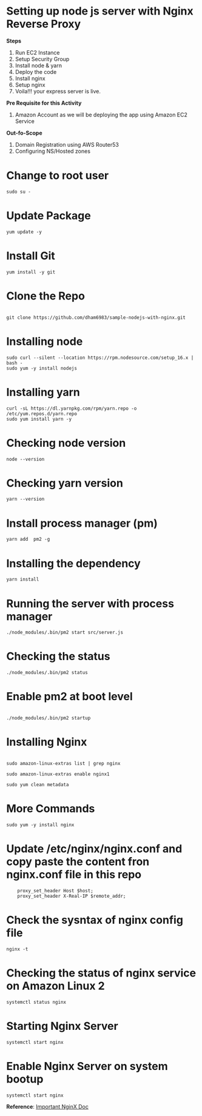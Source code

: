 # Setting up node js server with Nginx Reverse Proxy

**Steps**
1. Run EC2 Instance
2. Setup Security Group
3. Install node & yarn
4. Deploy the code
5. Install nginx
6. Setup nginx 
7. Voila!!! your express server is live.

**Pre Requisite for this Activity**
1. Amazon Account as we will be deploying the app using Amazon EC2 Service

**Out-fo-Scope**
1. Domain Registration using AWS Router53 
2. Configuring NS/Hosted zones


# Change to root user
```
sudo su -
```

# Update Package 
```
yum update -y

```
# Install Git
```
yum install -y git

```
# Clone the Repo
```

git clone https://github.com/dham6983/sample-nodejs-with-nginx.git

```
# Installing node
```
sudo curl --silent --location https://rpm.nodesource.com/setup_16.x | bash -
sudo yum -y install nodejs

```
# Installing yarn
```
curl -sL https://dl.yarnpkg.com/rpm/yarn.repo -o /etc/yum.repos.d/yarn.repo
sudo yum install yarn -y

```
# Checking node version
```
node --version

```
# Checking yarn version
```
yarn --version

```
# Install process manager (pm)
```
yarn add  pm2 -g

```
# Installing the dependency
```
yarn install
```
# Running the server with process manager
```
./node_modules/.bin/pm2 start src/server.js

```
# Checking the status
```
./node_modules/.bin/pm2 status

```

# Enable pm2 at boot level
```

./node_modules/.bin/pm2 startup

```
# Installing Nginx
```

sudo amazon-linux-extras list | grep nginx

```

```
sudo amazon-linux-extras enable nginx1

```

```
sudo yum clean metadata

```
# More Commands

```
sudo yum -y install nginx
```
# Update /etc/nginx/nginx.conf and copy paste the content fron nginx.conf file in this repo
```
    proxy_set_header Host $host;
    proxy_set_header X-Real-IP $remote_addr;

```
# Check the sysntax of nginx config file
```
nginx -t

```
# Checking the status of nginx service on Amazon Linux 2
```
systemctl status nginx
```
# Starting Nginx Server
```
systemctl start nginx
```
# Enable Nginx Server on system bootup
```
systemctl start nginx
```

**Reference**: [Important NginX Doc](https://docs.nginx.com/nginx/admin-guide/web-server/reverse-proxy/)

